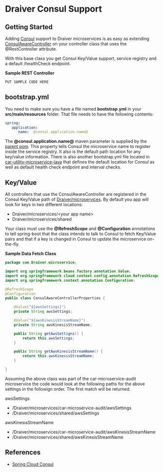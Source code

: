 # Draiver Consul Support

## Getting Started
Adding [Consul](https://www.consul.io/) support to Draiver microservices is as easy as extending [ConsulAwareController](https://github.com/Draiversolutionsllc/car-utility-microservice-java/blob/master/src/main/java/com/Draiver/microservice/ConsulAwareControler.java) on your controller class that uses the @RestController attribute. 

With this base class you get Consul Key/Value support, service registry and a default /healthCheck endpoint. 

**Sample REST Controller**

```java
PUT SAMPLE CODE HERE
```

## bootstrap.yml
You need to make sure you have a file named **bootstrap.yml** in your **src/main/resources** folder. That file needs to have the following contents:

```yml
spring:
   application:
      name:  @consul.application.name@
```

The **@consul.application.name@** maven parameter is supplied by the [parent pom](https://github.com/Draiversolutionsllc/car-build-parent_microservice-maven/blob/master/pom.xml). This property tells Consul the microservice name to register inside the service registry. It also is the default path location for any key/value information. There is also another bootstrap.yml file located in [car-utility-microservice-java](https://github.com/Draiversolutionsllc/car-utility-microservice-java/blob/master/src/main/resources/config/bootstrap.yml) that defines the default location for Consul as well as default health check endpoint and interval checks. 

## Key/Value
All controllers that use the ConsulAwareController are registered in the Consul Key/Value path of [Draiver/microservices](https://consul.reconvelocity.com/ui/dc1/kv/Draiver/microservices/). By default you app will look for keys in two different locations:

* Draiver/microservices/\<your app name\>
* Draiver/microservices/shared

Your class must use the **@RefreshScope** and **@Configuration** annotations to tell spring-boot that the class intends to talk to Consul to fetch Key/Value pairs and that if a key is changed in Consul to update the microservice on-the-fly. 

**Sample Data Fetch Class**

```java
package com.Draiver.microservice;

import org.springframework.beans.factory.annotation.Value;
import org.springframework.cloud.context.config.annotation.RefreshScope;
import org.springframework.context.annotation.Configuration;

@RefreshScope
@Configuration
public class ConsulAwareControllerProperties {

	@Value("${awsSettings}")
	private String awsSettings;

	@Value("${awsKinesisStreamName}")
	private String awsKinesisStreamName;

	public String getAwsSettigns() {
		return this.awsSettings;
	}

	public String getAwsKinesisStreamName() {
		return this.awsKinesisStreamName;
	}

}
```
Assuming the above class was part of the car-microservice-audit microservice the code would look at the following paths for the above settings in the followign order. The first match will be returned. 

awsSettings
* /Draiver/microservices/car-microservice-audit/awsSettings
* /Draiver/microservices/shared/awsSettings

awsKinesisStreamName
* /Draiver/microservices/car-microservice-audit/awsKinesisStreamName
* /Draiver/microservices/shared/awsKinesisStreamName



## References
* [Spring Cloud Consul](https://spring.io/projects/spring-cloud-consul)